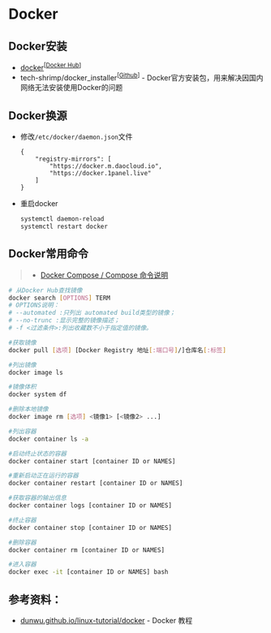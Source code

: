 # Docker

## Docker安装
 - [docker](https://www.docker.com/)<sup>[[Docker Hub](https://hub.docker.com/)]</sup>
 - tech-shrimp/docker_installer<sup>[[Github](https://github.com/tech-shrimp/docker_installer)]</sup> - Docker官方安装包，用来解决因国内网络无法安装使用Docker的问题

## Docker换源
 - 修改`/etc/docker/daemon.json`文件
    ```
    {
        "registry-mirrors": [
            "https://docker.m.daocloud.io",
            "https://docker.1panel.live"
        ]
    }
    ```
 - 重启docker
    ```bash
    systemctl daemon-reload
    systemctl restart docker
    ```

## Docker常用命令

> - [Docker Compose / Compose 命令说明](https://vuepress.mirror.docker-practice.com/compose/commands/)

```bash
# 从Docker Hub查找镜像
docker search [OPTIONS] TERM
# OPTIONS说明：
# --automated :只列出 automated build类型的镜像；
# --no-trunc :显示完整的镜像描述；
# -f <过滤条件>:列出收藏数不小于指定值的镜像。

#获取镜像
docker pull [选项] [Docker Registry 地址[:端口号]/]仓库名[:标签]

#列出镜像
docker image ls

#镜像体积
docker system df

#删除本地镜像
docker image rm [选项] <镜像1> [<镜像2> ...]

#列出容器
docker container ls -a

#启动终止状态的容器
docker container start [container ID or NAMES]

#重新启动正在运行的容器
docker container restart [container ID or NAMES]

#获取容器的输出信息
docker container logs [container ID or NAMES]

#终止容器
docker container stop [container ID or NAMES]

#删除容器
docker container rm [container ID or NAMES]

#进入容器
docker exec -it [container ID or NAMES] bash

```

## 参考资料：
- [dunwu.github.io/linux-tutorial/docker](https://dunwu.github.io/linux-tutorial/docker/) - Docker 教程
